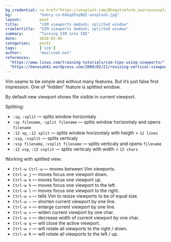 ```yaml
---
bg_credential: <a href="https://unsplash.com/@hngstrm?utm_source=unsplash&utm_medium=referral&utm_content=creditCopyText">Henry & Co.</a> on <a href="https://unsplash.com/?utm_source=unsplash&utm_medium=referral&utm_content=creditCopyText">Unsplash</a>
bg:            "henry-co-K4GqdInyBQI-unsplash.jpg"
layout:        post
title:         "VIM viewports &mdash; splitted window"
crawlertitle:  "VIM viewports &mdash; splitted window"
summary:       "Turning VIM into IDE"
date:          2018-03-05
categories:    posts
tags:          ['vim']
author:        "mwilczek.net"
references:
  "https://www.linux.com/training-tutorials/vim-tips-using-viewports/":
  "https://benaiah41.wordpress.com/2009/02/21/resizing-vertical-viewports-in-vim/":
---
```


Vim seams to be simple and without many features. But it’s just false first impression. One of “hidden” feature is splitted window.

By default new viewport shows file visible in current viewport.

Splitting:
- `:sp`, `:split` &mdash; splits window horizontaly
- `:sp filename`, `:split filename` &mdash; splits window horizontaly and opens `filename`
- `:12 sp`, `:12 split` &mdash; splits window horizontaly with heigth = `12 lines`
- `:vsp`, `:vsplit` &mdash; splits verticaly
- `:vsp filename`, `:vsplit filename` &mdash; splits verticaly and opens `filename`
- `:12 vsp`, `:12 vsplit` &mdash; splits verticaly with width = `12 chars`

Working with splitted view:
- `Ctrl-w Ctrl-w` &mdash; moves between Vim viewports.
- `Ctrl-w j` &mdash; moves focus one viewport down.
- `Ctrl-w k` &mdash; moves focus one viewport up.
- `Ctrl-w h` &mdash; moves focus one viewport to the left.
- `Ctrl-w l` &mdash; moves focus one viewport to the right.
- `Ctrl-w =` &mdash; tells Vim to resize viewports to be of equal size.
- `Ctrl-w –` &mdash; shorten current viewport by one line.
- `Ctrl-w +` &mdash; enlarge current viewport by one line.
- `Ctrl-w >` &mdash; widen current viewport by one char.
- `Ctrl-w <` &mdash; decrease width of current viewport by one char.
- `Ctrl-w q` &mdash; will close the active viewport.
- `Ctrl-w r` &mdash; will rotate all viewports to the right / down.
- `Ctrl-w R` &mdash; will rotate all viewports to the left / up.

